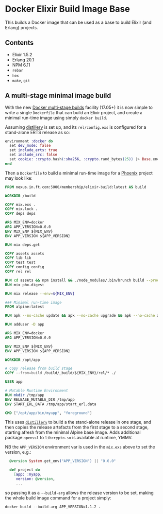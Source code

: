 # Docker Elixir Build Image Base

This builds a Docker image that can be used as a base to build Elixir (and Erlang) projects.

## Contents

* Elixir 1.5.2
* Erlang 20.1
* NPM 6.11
* `rebar`
* `hex`
* `make`, `git`

## A multi-stage minimal image build

With the new [Docker multi-stage builds](https://docs.docker.com/engine/userguide/eng-image/multistage-build/) facility (17.05+) it is now simple to write a single `Dockerfile` that can build an Elixir project, and create a minimal run-time image using simply `docker build`.

Assuming [distillery](https://github.com/bitwalker/distillery) is set up, and its `rel/config.exs` is configured for a stand-alone ERTS release as so:

```elixir
environment :docker do
  set dev_mode: false
  set include_erts: true
  set include_src: false
  set cookie: :crypto.hash(:sha256, :crypto.rand_bytes(25)) |> Base.encode16 |> String.to_atom
end
```

Then a `Dockerfile` to build a minimal run-time image for a [Phoenix](http://www.phoenixframework.org/) project may look like:

```dockerfile
FROM nexus.in.ft.com:5000/membership/elixir-build:latest AS build

WORKDIR /build

COPY mix.exs .
COPY mix.lock .
COPY deps deps

ARG MIX_ENV=docker
ARG APP_VERSION=0.0.0
ENV MIX_ENV ${MIX_ENV}
ENV APP_VERSION ${APP_VERSION}

RUN mix deps.get

COPY assets assets
COPY lib lib
COPY test test
COPY config config
COPY rel rel

RUN cd assets && npm install && ./node_modules/.bin/brunch build --production
RUN mix phx.digest

RUN mix release --env=${MIX_ENV}

### Minimal run-time image
FROM alpine:latest

RUN apk --no-cache update && apk --no-cache upgrade && apk --no-cache add ncurses-libs openssl bash

RUN adduser -D app

ARG MIX_ENV=docker
ARG APP_VERSION=0.0.0

ENV MIX_ENV ${MIX_ENV}
ENV APP_VERSION ${APP_VERSION}

WORKDIR /opt/app

# Copy release from build stage
COPY --from=build /build/_build/${MIX_ENV}/rel/* ./

USER app

# Mutable Runtime Environment
RUN mkdir /tmp/app
ENV RELEASE_MUTABLE_DIR /tmp/app
ENV START_ERL_DATA /tmp/app/start_erl.data

CMD ["/opt/app/bin/myapp", "foreground"]
```

This uses [`distillery`](https://github.com/bitwalker/distillery) to build a the stand-alone release in one stage, and then copies the release artefacts from the first stage to a second stage, starting afresh from the minimal Alpine base image. Adds additional package `openssl` to `libcrypto.so` is available at runtime, YMMV.

NB the `APP_VERSION` environment var is used in the `mix.exs` above to set the version, e.g.:

```elixir
  @version System.get_env("APP_VERSION") || "0.0.0"

  def project do
    [app: :myapp,
     version: @version,
     ...
```

so passing it as a `--build-arg` allows the release version to be set, making the whole build image command for a project simply:

```
docker build --build-arg APP_VERSION=1.1.2 .
```
